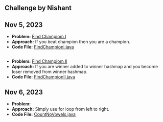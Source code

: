 ## Challenge by Nishant

## Nov 5, 2023

- **Problem:** [Find Champiom I](https://leetcode.com/problems/find-champion-i/description/)
- **Approach:** If you beat champion then you are a champion.
- **Code File:** [FindChampionI.java](FindChampionI.java)

##
- **Problem:** [Find Champiom II](https://leetcode.com/problems/find-champion-ii/description/)
- **Approach:** If you are winner added to winner hashmap and you become loser removed from winner hashmap.
- **Code File:** [FindChampionII.java](FindChampionII.java)

## Nov 6, 2023
- **Problem:** [](https://leetcode.com/problems/count-the-number-of-vowel-strings-in-range/)
- **Approach:** Simply use for loop from left to right.
- **Code File:** [CountNoVowels.java](CountNoVowels.java)
